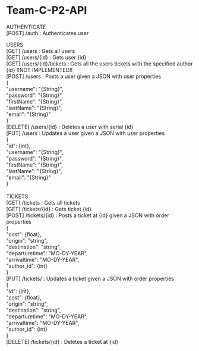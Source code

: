 # Team-C-P2-API

AUTHENTICATE <br />
[POST] /auth : Authenticates user <br />

USERS <br />
[GET] /users : Gets all users  <br />
[GET] /users/{id} : Gets user {id} <br />
[GET] /users/{id}/tickets : Gets all the users tickets with the specified author {id} !!NOT IMPLEMENTED!! <br />
[POST] /users : Posts a user given a JSON with user properties <br />
{<br />
    "username": "{String}",<br />
    "password": "{String}",<br />
    "firstName": "{String}",<br />
    "lastName": "{String}",<br />
    "email": "{String}"<br />
}<br />
[DELETE] /users/{id} : Deletes a user with serial {id} <br />
[PUT] /users : Updates a user given a JSON with user properties <br />
{<br />
    "id": {int},<br />
    "username": "{String}",<br />
    "password": "{String}",<br />
    "firstName": "{String}",<br />
    "lastName": "{String}",<br />
    "email": "{String}"<br />
}<br />
 <br />
TICKETS <br />
[GET] /tickets : Gets all tickets <br />
[GET] /tickets/{id} : Gets ticket {id} <br />
[POST] /tickets/{id} : Posts a ticket at {id} given a JSON with order properties <br />
{<br />
    "cost": {float},<br />
    "origin": "string",<br />
    "destination": "string",<br />
    "departuretime": "MO-DY-YEAR",<br />
    "arrivaltime": "MO-DY-YEAR",<br />
    "author_id": {int}<br />
}<br />
[PUT] /tickets/ : Updates a ticket given a JSON with order properties <br />
{<br />
    "id": {int},<br />
    "cost": {float},<br />
    "origin": "string",<br />
    "destination": "string",<br />
    "departuretime": "MO-DY-YEAR",<br />
    "arrivaltime": "MO-DY-YEAR",<br />
    "author_id": {int}<br />
}<br />
[DELETE] /tickets/{id} : Deletes a ticket at {id} <br />
 

